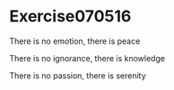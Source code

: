 # Exercise070516
There is no emotion, there is peace

There is no ignorance, there is knowledge

There is no passion, there is serenity

